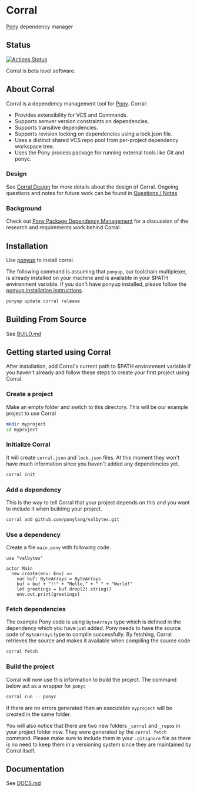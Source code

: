 # Corral

[Pony](https://ponylang.io) dependency manager

## Status

[![Actions Status](https://github.com/ponylang/corral/workflows/vs-ponyc-latest/badge.svg)](https://github.com/ponylang/corral/actions)

Corral is beta level software.

## About Corral

Corral is a dependency management tool for [Pony](https://www.ponylang.io). Corral:

* Provides extensibility for VCS and Commands.
* Supports semver version constraints on dependencies.
* Supports transitive dependencies.
* Supports revision locking on dependencies using a lock.json file.
* Uses a distinct shared VCS repo pool from per-project dependency workspace tree.
* Uses the Pony process package for running external tools like Git and ponyc.

### Design

See [Corral Design](doc/design.md) for more details about the design of Corral. Ongoing questions and notes for future work can be found in [Questions / Notes](doc/questions_notes.md)

### Background

Check out [Pony Package Dependency Management](doc/package_dependency_management.md) for a discussion of the research and requirements work behind Corral.

## Installation

Use [ponyup](https://github.com/ponylang/ponyup) to install corral.

The following command is assuming that `ponyup`, our toolchain multiplexer, is already installed on your machine and is available in your $PATH environment variable. If you don't have ponyup installed, please follow the [ponyup installation instructions](https://github.com/ponylang/ponyup#installing-ponyup).

```bash
ponyup update corral release
```

## Building From Source

See [BUILD.md](BUILD.md)

## Getting started using Corral

After installation, add Corral's current path to $PATH environment variable if you haven't already and follow these steps to create your first project using Corral.

### Create a project

Make an empty folder and switch to this directory. This will be our example project to use Corral

```bash
mkdir myproject
cd myproject
```

### Initialize Corral

It will create `corral.json` and `lock.json` files. At this moment they won't have much information since you haven't added any dependencies yet.

```bash
corral init
```

### Add a dependency

This is the way to tell Corral that your project depends on this and you want to include it when building your project.

```bash
corral add github.com/ponylang/valbytes.git
```

### Use a dependency

Create a file `main.pony` with following code.

```pony
use "valbytes"

actor Main
  new create(env: Env) =>
    var buf: ByteArrays = ByteArrays
    buf = buf + "!!" + "Hello," + " " + "World!"
    let greetings = buf.drop(2).string()
    env.out.print(greetings)
```

### Fetch dependencies

The example Pony code is using `ByteArrays` type which is defined in the dependency which you have just added. Pony needs to have the source code of `ByteArrays` type to compile successfully. By fetching, Corral retrieves the source and makes it available when compiling the source code

```bash
corral fetch
```

### Build the project

Corral will now use this information to build the project. The command below act as a wrapper for `ponyc`

```bash
corral run -- ponyc
```

If there are no errors generated then an executable `myproject` will be created in the same folder.

You will also notice that there are two new folders `_corral` and `_repos` in your project folder now. They were generated by the `corral fetch` command. Please make sure to include them in your `.gitignore` file as there is no need to keep them in a versioning system since they are maintained by Corral itself.

## Documentation

See [DOCS.md](DOCS.md)
